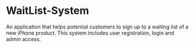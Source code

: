 # WaitList-System
 An application that helps potential customers to sign up to a waiting list of a new iPhone product. This system includes user registration, login and admin access. 
